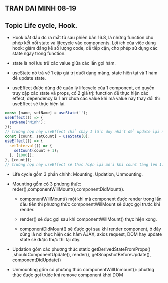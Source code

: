 ## TRAN DAI MINH 08-19

## Topic Life cycle, Hook.

- Hook bắt đầu đc ra mắt từ sau phiên bản 16.8, là những function cho phép kết nối state và lifecycle vào components. Lợi ích của việc dùng hook: giảm đáng kể số lượng code, dễ tiếp cận, cho phép sử dụng các state ngay trong function.

- state là nơi lưu trữ các value giữa các lần gọi hàm.
- useState nó trả về 1 cặp giá trị dưới dạng mảng, state hiện tại và 1 hàm để update state.
- useEffect được dùng đẻ quản lý lifecycle của 1 component, có quyền truy cập các state và props, có 2 giá trị: function để thực hiện các effect, dependency là 1 arr chưa các value khi mà value này thay đổi thì useEffect sẽ thực hiện lại.

```js
const [name, setName] = useState('');
useEffect(() => {
  setName('Minh');
});
// trường hợp này useEffect chỉ chạy 1 lần duy nhất để update lại name.
const [count, setCount] = useState(0);
useEffect(() => {
  setInterval(() => {
    setCount(count + 1);
  }, [1000]);
}, [count]);
// trường hợp này useEffect sẽ thưc hiện lại mỗi khi count tăng lên 1.
```

- Life cycle gồm 3 phần chính: Mounting, Updation, Unmounting.

- Mounting gồm có 3 phương thức: reder(),componentWillMount(),componentDidMount().

  - componentWillMount() một khi mà component được render trong lần đầu tiên thì phương thức componentWillMount sẽ được gọi trước khi render.

  - render() sẽ đực gợi sau khi componentWillMount() thực hiện xong.

  - componentDidMount() sẽ được gọi sau khi render component, ở đây cũng là nơi thực hiện các hàm AJAX, axios request, DOM hay update state sẽ được thực thi tại đây.

- Updation gôm các phương thức static getDerivedStateFromProps()
  ,shouldComponentUpdate(), render(), getSnapshotBeforeUpdate(), componentDidUpdate()

- Unmounting gồm có phưong thức componentWillUnmount(): phương thức được gọi trước khi remove component khỏi DOM
